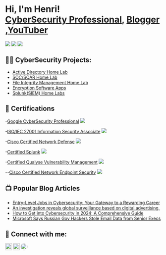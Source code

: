 <h1>Hi, I'm Henri! <br/> <a href="https://www.linkedin.com/in/henri-belinga-b23a80275/">CyberSecurity Professional</a>, <a href="https://www.builtsecurityblog.com/">Blogger</a> ,<a href="https://www.youtube.com/@BuiltSecurity">YouTuber</a></h1>
<a href="https://www.linkedin.com/in/henri-belinga-b23a80275/"><img src="https://img.shields.io/badge/-LinkedIn-0072b1?&style=for-the-badge&logo=linkedin&logoColor=white" /></a>     <a href="https://www.youtube.com/@BuiltSecurity"><img src="https://img.shields.io/badge/-YouTube-FF0000?&style=for-the-badge&logo=youtube&logoColor=white" /></a>     <a href="https://www.builtsecurityblog.com/"><img src="https://img.shields.io/badge/-Blogger-FF5722?&style=for-the-badge&logo=blogger&logoColor=white" /></a>



<h2>👨‍💻 CyberSecurity Projects:</h2>

  - [Active Directory Home Lab](https://github.com/henri7belinga/Active-Directory-Home-Lab/)
  - [SOC/SOAR Home Lab](https://github.com/henri7belinga/SOC-SOAR-Home-Lab/)
  - [File Integrity Management Home Lab](https://github.com/henri7belinga/FILE-INTEGRITY-MANAGEMENT-HOME-LAB/)
  - [Encryption Software Apps](https://github.com/henri7belinga/ENCRYPTION-SOFTWARE-APP/)
  - [Splunk(SIEM) Home Labs]()

<h2>📝 Certifications </h2>

  -[Google CyberSecurity Professional](https://www.linkedin.com/in/henri-belinga-b23a80275/overlay/1713793109240/single-media-viewer/?profileId=ACoAAENBlksBzkQXxWiNzT1BZkv04h-H4LD_uKM)  <img src="https://img.shields.io/badge/-Google%20Cybersecurity%20Professional-4285F4?&style=for-the-badge&logo=Google&logoColor=white&labelColor=FBBC05&labelBackgroundColor=EA4335" />

  
  -[ISO/IEC 27001 Information Security Associate](https://www.linkedin.com/in/henri-belinga-b23a80275/overlay/1712329158995/single-media-viewer/?profileId=ACoAAENBlksBzkQXxWiNzT1BZkv04h-H4LD_uKM)    <img src="https://img.shields.io/badge/-ISO/IEC%2027001%20Information%20Security%20Associate-0033A0?&style=for-the-badge&logo=ISO&logoColor=white" />
  

  -[Cisco Certified Network Defense](https://www.credly.com/badges/38379b93-abab-4145-992e-aac99b6702ba/public_url)   <img src="https://img.shields.io/badge/-Cisco%20CCNA-003C52?&style=for-the-badge&logo=Cisco&logoColor=white" />


  -[Certified Splunk](https://www.linkedin.com/in/henri-belinga-b23a80275/overlay/1720713339044/single-media-viewer/?profileId=ACoAAENBlksBzkQXxWiNzT1BZkv04h-H4LD_uKM)     <img src="https://img.shields.io/badge/-Splunk-000000?&style=for-the-badge&logo=Splunk&logoColor=white" />


  -[Certified Qualyse Vulnerability Management](https://www.linkedin.com/in/henri-belinga-b23a80275/details/certifications/1723724220278/single-media-viewer/?type=DOCUMENT&profileId=ACoAAENBlksBzkQXxWiNzT1BZkv04h-H4LD_uKM)       <img src="https://img.shields.io/badge/-Qualys%20Certified-red?style=for-the-badge&logo=Qualys&logoColor=white" />


  --[Cisco Certified Network Endpoint Security](https://www.credly.com/badges/48214b8e-c06d-4043-83bc-d166f7fed480/public_url)   <img src="https://img.shields.io/badge/-Cisco%20CCNA-003C52?&style=for-the-badge&logo=Cisco&logoColor=white" />



<h2>📺 Popular Blog Articles</h2>

- [Entry-Level Jobs in Cybersecurity: Your Gateway to a Rewarding Career](https://www.builtsecurityblog.com/2024/05/entry-level-jobs-in-cybersecurity-your.html)
- [An investigation reveals global surveillance based on digital advertising. ](https://www.builtsecurityblog.com/2024/01/an-investigation-reveals-global.html)
- [How to Get into Cybersecurity in 2024: A Comprehensive Guide](https://www.builtsecurityblog.com/2024/06/how-to-get-into-cybersecurity-in-2024.html)
- [Microsoft Says Russian Gov Hackers Stole Email Data from Senior Execs](https://www.builtsecurityblog.com/2024/01/microsoft-says-russian-gov-hackers.html)

<h2> 🤳 Connect with me:</h2>

[<img align="left" alt="builtsecurity | YouTube" width="22px" src="https://cdn.jsdelivr.net/npm/simple-icons@v3/icons/youtube.svg" />][youtube]
[<img align="left" alt="henri-belinga | LinkedIn" width="22px" src="https://cdn.jsdelivr.net/npm/simple-icons@v3/icons/linkedin.svg" />][linkedin]
[<img align="left" alt="builtsecurityblog | Website" width="22px" src="https://img.icons8.com/ios-filled/50/000000/domain.png" style="border-radius: 50%;" />](https://www.builtsecurityblog.com/)

[youtube]: https://www.youtube.com/@BuiltSecurity
[Blog]:https://www.builtsecurityblog.com/
[linkedin]: https://www.linkedin.com/in/henri-belinga-b23a80275/

<!--
**joshmadakor1/joshmadakor1** is a ✨ _special_ ✨ repository because its `README.md` (this file) appears on your GitHub profile.

Here are some ideas to get you started:

- 🔭 I’m currently working on ...
- 🌱 I’m currently learning ...
- 👯 I’m looking to collaborate on ...
- 🤔 I’m looking for help with ...
- 💬 Ask me about ...
- 📫 How to reach me: ...
- 😄 Pronouns: ...
- ⚡ Fun fact: ...
-->
